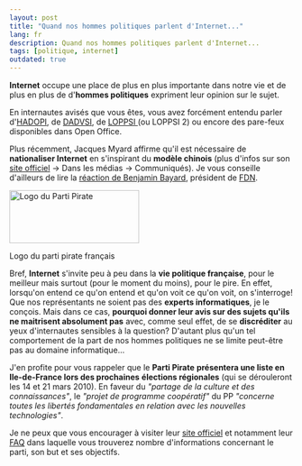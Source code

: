 ```yaml
---
layout: post
title: "Quand nos hommes politiques parlent d'Internet..."
lang: fr
description: Quand nos hommes politiques parlent d'Internet...
tags: [politique, internet]
outdated: true
---
```


**Internet** occupe une place de plus en plus importante dans notre vie et de plus en plus de d'**hommes politiques** expriment leur opinion sur le sujet.

En internautes avisés que vous êtes, vous avez forcément entendu parler d'<a title="Loi création et internet sur Wikipedia" href="http://fr.wikipedia.org/wiki/Loi_Cr%C3%A9ation_et_Internet">HADOPI</a>, de <a title="Loi DADVSI sur Wikipedia" href="http://fr.wikipedia.org/wiki/Loi_DADVSI">DADVSI</a>, de <a title="LOPPSI sur Wikipedia" href="http://fr.wikipedia.org/wiki/LOPPSI">LOPPSI </a>(ou LOPPSI 2) ou encore des pare-feux disponibles dans Open Office.

Plus récemment, Jacques Myard affirme qu'il est nécessaire de **nationaliser Internet** en s'inspirant du **modèle chinois** (plus d'infos sur son <a title="Site officiel de Jacques Myard" href="http://www.jacques-myard.org/">site officiel</a> -> Dans les médias -> Communiqués). Je vous conseille d'ailleurs de lire la <a title="Réaction de Benjamin Bayard suite au communiqué de presse de Jacques Myard" href="http://blog.fdn.fr/post/2009/12/18/Il-faut-r%C3%A9pondre-%C3%A0-Jacques-Myard">réaction de Benjamin Bayard</a>, président de <a title="Site du FDN" href="http://www.fdn.fr/">FDN</a>.

<div class="img-container-medium alignright">
    <img title="Logo du Parti Pirate" src="/images/posts/2009-12-21/logo-parti-pirate.png" alt="Logo du Parti Pirate" width="230" height="94" />
    <p class="legend">Logo du parti pirate français</p>
</div>

Bref, **Internet** s'invite peu à peu dans la **vie politique française**, pour le meilleur mais surtout (pour le moment du moins), pour le pire. En effet, lorsqu'on entend ce qu'on entend et qu'on voit ce qu'on voit, on s'interroge! Que nos représentants ne soient pas des **experts informatiques**, je le conçois. Mais dans ce cas, **pourquoi donner leur avis sur des sujets qu'ils ne maitrisent absolument pas** avec, comme seul effet, de se **discréditer** au yeux d'internautes sensibles à la question? D'autant plus qu'un tel comportement de la part de nos hommes politiques ne se limite peut-être pas au domaine informatique...

J'en profite pour vous rappeler que le **Parti Pirate** **présentera une liste en Ile-de-France lors des prochaines** **élections régionales** (qui se dérouleront les 14 et 21 mars 2010). En faveur du _"partage de la culture et des connaissances"_, le _"projet de programme coopératif"_ du PP _"concerne toutes les libertés fondamentales en relation avec les nouvelles technologies"_.

Je ne peux que vous encourager à visiter leur <a title="Site officiel du parti pirate français" href="http://www.partipirate.org/">site officiel</a> et notamment leur <a title="FAQ du parti pirate français" href="http://www.partipirate.org/faq/">FAQ</a> dans laquelle vous trouverez nombre d'informations concernant le parti, son but et ses objectifs.
